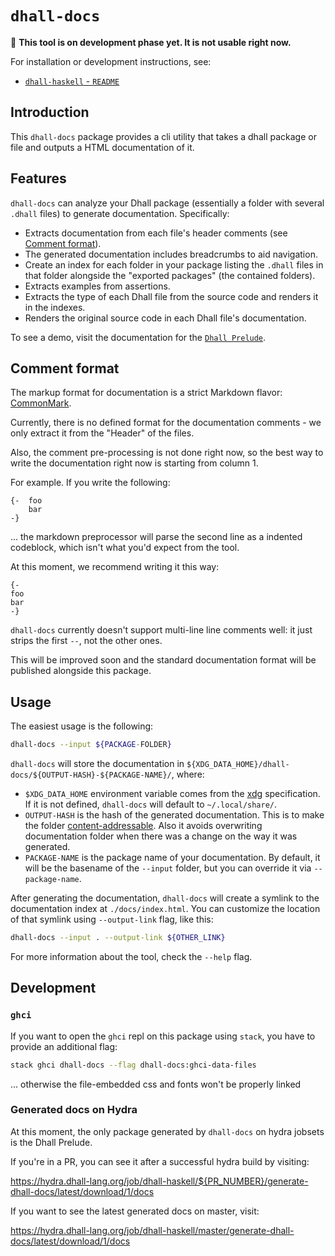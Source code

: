 # `dhall-docs`

:construction: **This tool is on development phase yet. It is not usable right now.**

For installation or development instructions, see:

* [`dhall-haskell` - `README`](https://github.com/dhall-lang/dhall-haskell/blob/master/README.md)

## Introduction

This `dhall-docs` package provides a cli utility that takes a dhall package or
file and outputs a HTML documentation of it.

## Features

`dhall-docs` can analyze your Dhall package (essentially a folder with several
`.dhall` files) to generate documentation. Specifically:

* Extracts documentation from each file's header comments (see [Comment format](#comment-format)).
* The generated documentation includes breadcrumbs to aid navigation.
* Create an index for each folder in your package listing the `.dhall` files
  in that folder alongside the "exported packages" (the contained folders).
* Extracts examples from assertions.
* Extracts the type of each Dhall file from the source code and renders it
  in the indexes.
* Renders the original source code in each Dhall file's documentation.

To see a demo, visit the documentation for the [`Dhall Prelude`](https://hydra.dhall-lang.org/job/dhall-haskell/master/generate-dhall-docs/latest/download/1/docs).


## Comment format

The markup format for documentation is a strict Markdown flavor: [CommonMark].

Currently, there is no defined format for the documentation comments - we only
extract it from the "Header" of the files.

Also, the comment pre-processing is not done right now, so the best way to
write the documentation right now is starting from column 1.

For example. If you write the following:

```dhall
{-  foo
    bar
-}
```

... the markdown preprocessor will parse the second line as a indented codeblock,
which isn't what you'd expect from the tool.

At this moment, we recommend writing it this way:

```dhall
{-
foo
bar
-}
```

`dhall-docs` currently doesn't support multi-line line comments well: it just strips
the first `--`, not the other ones.

This will be improved soon and the standard documentation format will be published
alongside this package.

## Usage

The easiest usage is the following:

```bash
dhall-docs --input ${PACKAGE-FOLDER}
```

`dhall-docs` will store the documentation in
`${XDG_DATA_HOME}/dhall-docs/${OUTPUT-HASH}-${PACKAGE-NAME}/`, where:

* `$XDG_DATA_HOME` environment variable comes from the
    [xdg](https://specifications.freedesktop.org/basedir-spec/basedir-spec-latest.html)
    specification. If it is not defined, `dhall-docs` will default to
    `~/.local/share/`.
* `OUTPUT-HASH` is the hash of the generated documentation. This is to make the
    folder [content-addressable](https://es.wikipedia.org/wiki/Content_Addressed_Storage).
    Also it avoids overwriting documentation folder when there was a change on
    the way it was generated.
* `PACKAGE-NAME` is the package name of your documentation. By default, it will
    be the basename of the `--input` folder, but you can override it via
    `--package-name`.

After generating the documentation, `dhall-docs` will create a symlink to the
documentation index at `./docs/index.html`. You can customize the location of
that symlink using `--output-link` flag, like this:

```bash
dhall-docs --input . --output-link ${OTHER_LINK}
```

For more information about the tool, check the `--help` flag.

## Development

### `ghci`

If you want to open the `ghci` repl on this package using `stack`, you have to
provide an additional flag:

```bash
stack ghci dhall-docs --flag dhall-docs:ghci-data-files
```

... otherwise the file-embedded css and fonts won't be properly linked

### Generated docs on Hydra

At this moment, the only package generated by `dhall-docs` on hydra jobsets is
the Dhall Prelude.

If you're in a PR, you can see it after a successful hydra build by visiting:

https://hydra.dhall-lang.org/job/dhall-haskell/${PR_NUMBER}/generate-dhall-docs/latest/download/1/docs

If you want to see the latest generated docs on master, visit:

https://hydra.dhall-lang.org/job/dhall-haskell/master/generate-dhall-docs/latest/download/1/docs

[CommonMark]: https://commonmark.org/
